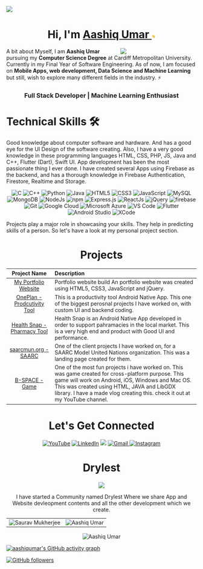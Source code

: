 ![](https://raw.githubusercontent.com/halfrost/halfrost/master/icons/header_.png)
<h1 align="center" >Hi, I'm <a href="https://www.linkedin.com/in/aashiqumar/" target="_blank"> Aashiq Umar </a><img src="https://github.com/ABSphreak/ABSphreak/blob/master/gifs/Hi.gif" width="10px"></h1>
<img width="40%" align="right"   src="https://github.com/SauravMukherjee44/SauravMukherjee44/blob/03193437b82d681c9caa24657c4ebec746dc628f/workbench.svg" >

A bit about Myself, I am <b>Aashiq Umar</b> pursuing my <b>Computer Science Degree</b> at Cardiff Metropolitan University. Currently in my Final Year of Software Engineering. As of now, I am focused on <b>Mobile Apps, web development, Data Science and Machine Learning </b> but still, wish to explore many different fields in the industry. ⚡

<h3 align="center"> Full Stack Developer | Machine Learning Enthusiast </h3>


<h1>Technical Skills 🛠</h1>
   
Good knowledge about computer software and hardware. And has a good eye for the UI Design of the software creating. Also, I have a very good knowledge in these programming languages HTML, CSS, PHP, JS, Java and C++, Flutter (Dart), Swift UI. App development has been the most passionate thing I ever done. I have created several Apps using Firebase as the backend, and has a thorough knowledge in Firebase Authentication, Firestore, Realtime and Storage. 

<p align="center"> 
<img alt="C" src="https://img.shields.io/badge/c-%2300599C.svg?&style=for-the-badge&logo=c&logoColor=white" />
<img alt="C++" src="https://img.shields.io/badge/c++-%2300599C.svg?&style=for-the-badge&logo=c%2B%2B&ogoColor=white" />
 <img alt="Python" src="https://img.shields.io/badge/python-%2314354C.svg?style=for-the-badge&logo=python&logoColor=white"/>
 <img alt="Java" src="https://img.shields.io/badge/java-%23ED8B00.svg?&style=for-the-badge&logo=java&logoColor=white" />
<img alt="HTML5" src="https://img.shields.io/badge/html5-%23E34F26.svg?&style=for-the-badge&logo=html5&logoColor=white" />
 <img alt="CSS3" src="https://img.shields.io/badge/css3-%231572B6.svg?&style=for-the-badge&logo=css3&logoColor=white" />
 <img alt="JavaScript" src="https://img.shields.io/badge/javascript-%23323330.svg?&style=for-the-badge&logo=javascript&logoColor=%23F7DF1E" />
 <img alt="MySQL" src="https://img.shields.io/badge/MySQL-00000F?style=for-the-badge&logo=mysql&logoColor=white" />
 <img alt="MongoDB" src="https://img.shields.io/badge/MongoDB-white?style=for-the-badge&logo=mongodb&logoColor=4EA94B" />
 <img alt="NodeJs" src="https://img.shields.io/badge/Node.js-339933?style=for-the-badge&logo=nodedotjs&logoColor=white" />
    <img alt="npm" src="https://img.shields.io/badge/npm-CB3837?style=for-the-badge&logo=npm&logoColor=white" />
    <img alt="Express.js" src="https://img.shields.io/badge/Express.js-000000?style=for-the-badge&logo=express&logoColor=white" />
    <img alt="ReactJs" src="https://img.shields.io/badge/React-20232A?style=for-the-badge&logo=react&logoColor=61DAFB" />
    <img alt="jQuery" src="https://img.shields.io/badge/jQuery-0769AD?style=for-the-badge&logo=jquery&logoColor=white" />
    <img alt="firebase" src="https://img.shields.io/badge/firebase-ffca28?style=for-the-badge&logo=firebase&logoColor=black" />
    <img alt="Git" src="https://img.shields.io/badge/Git-F05032?style=for-the-badge&logo=git&logoColor=white" />
    <img alt="Google Cloud" src="https://img.shields.io/badge/Google_Cloud-4285F4?style=for-the-badge&logo=google-cloud&logoColor=white" />
    <img alt="Microsoft Azure" src="https://img.shields.io/badge/microsoft%20azure-0089D6?style=for-the-badge&logo=microsoft-azure&logoColor=white" />
    <img alt="VS Code" src="https://img.shields.io/badge/Visual_Studio_Code-0078D4?style=for-the-badge&logo=visual%20studio%20code&logoColor=white" />
    <img alt="Flutter" src="https://img.shields.io/badge/Flutter-02569B?style=for-the-badge&logo=flutter&logoColor=white" />
    <img alt="Android Studio" src="https://img.shields.io/badge/Android%20Studio-3DDC84.svg?style=for-the-badge&logo=android-studio&logoColor=white" />
    <img alt="XCode" src="https://img.shields.io/badge/Xcode-007ACC?style=for-the-badge&logo=Xcode&logoColor=white" />
</p>


Projects play a major role in showcasing your skills. They help in predicting skills of a person. So let's have a look at my personal project section.

<h1 align="center">Projects</h1>




| Project Name      | Description | 
| :---:        |    :----   |  
| [My Portfolio Website](https://aashiqumar.com/)     | Portfolio website build An portfolio website was created using HTML5, CSS3, JavaScript and jQuery.
| [OnePlan - Prodcutivity Tool](https://github.com/aashiqumar/OnePlan)   | This is a productivity tool Android Native App. This one of the biggest perosnal projects I have worked on, with custom UI and backend coding. | Published.© 2021 Aashiq Umar 
| [Health Snap - Pharmacy Tool](https://github.com/aashiqumar/Health-Snap)     | Health Snap is an Android Native App developed in order to support pahramacies in the local market. This is a very high end and product with Good UI and performance. | Published.© 2021
| [saarcmun.org - SAARC](https://www.saarcmun.org/)     | One of the client projects I have worked on, for a SAARC Model United Nations organization. This was a landing page created for them. | Published.© 2021
| [B-SPACE - Game](https://github.com/aashiqumar/B-Space-Game-Java-LibGDX-)     | One of the most fun projects i have worked on. This was game created for cross-platform purpose. This game will work on Android, iOS, Windows and Mac OS. This was created using HTML, JAVA and LibGDX library. I have a made vlog creating this. check it out at my YouTube channel. | Published.© 2021

 <h1 align="center">Let's Get Connected</h1>

<div align="center">

<a  href="https://www.youtube.com/channel/UCllaxM77xLnh9X0496_d4RQ" target="_blank"><img alt="YouTube" src="https://img.shields.io/badge/Youtube-%23FF0000.svg?style=for-the-badge&logo=YouTube&logoColor=white" /></a>
<a  href="https://www.linkedin.com/in/aashiqumar/" target="_blank"><img alt="LinkedIn" src="https://img.shields.io/badge/linkedin%20-%230077B5.svg?&style=for-the-badge&logo=linkedin&logoColor=white" /></a>
<a href="https://twitter.com/aashiqumr" target="_blank"><img src="https://img.shields.io/badge/twitter-%2300acee.svg?&style=for-the-badge&logo=twitter&logoColor=white&alt=twitter" /></a>
<a href="info@aashiqumar.com"><img  alt="Gmail" src="https://img.shields.io/badge/Gmail-D14836?style=for-the-badge&logo=gmail&logoColor=white" />
<a  href="https://www.instagram.com/drylest/"><img alt="Instagram" src="https://img.shields.io/badge/Instagram-E4405F?style=for-the-badge&logo=instagram&logoColor=white">
   </a>

   
   
</div>
  

   <div align="center">
      
   <h1 align="center">Drylest</h1>
      <img width="10%" align="center"   src="https://github.com/aashiqumar/aashiqumar/blob/main/Drylast-logo-8.JPG" >
 
I have started a Community named Drylest Where we share App and Website devleopment contents and all the other development which we create.

  <!-- <span> <h2>Join the Community on Discord ⚡</h2>
<a  href="https://discord.gg/hWwbgP4dz9"><img alt=" Discord" src="https://img.shields.io/badge/Discord-7289DA?style=for-the-badge&logo=discord&logoColor=white"></a>
<a  href="https://t.me/CodeINCommunity"><img alt=" Telegram" src="https://img.shields.io/badge/Telegram-2CA5E0?style=for-the-badge&logo=telegram&logoColor=white"></a>
<a  href="https://www.linkedin.com/company/codein-community/" target="_blank"><img alt="LinkedIn" src="https://img.shields.io/badge/linkedin%20-%230077B5.svg?&style=for-the-badge&logo=linkedin&logoColor=white" /></a></span> -->
   
 </div>
   
   
<table>
  <tr>
   
<td><img src="https://github-readme-stats.vercel.app/api?username=aashiqumar&include_all_commits=true&count_private=true&show_icons=true&line_height=20&title_color=7A7ADB&icon_color=2234AE&text_color=D3D3D3&bg_color=0,000000,130F40" alt="Saurav Mukherjee" />
    <td><img src="https://github-readme-stats.vercel.app/api/top-langs?username=aashiqumar&show_icons=true&locale=en&layout=compact&title_color=7A7ADB&icon_color=2234AE&text_color=D3D3D3&bg_color=0,000000,130F40" alt="Aashiq Umar" /></td>
  </tr>
</table>

<div align="center">
<p><img align="center" src="https://github-readme-streak-stats.herokuapp.com/?user=aashiqumar&theme=dark" alt="Aashiq Umar" /></p>
  </div>

 [![aashiqumar's GitHub activity graph](https://activity-graph.herokuapp.com/graph?username=aashiqumar&theme=xcode)](https://github.com/aashiqumar)
   
   

[![GitHub followers](https://img.shields.io/github/followers/SauravMukherjee44.svg?style=social&label=Follow)](https://github.com/aashiqumar?tab=followers)
